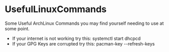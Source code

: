 # UsefulLinuxCommands
Some Useful ArchLinux Commands you may find yourself needing to use at some point.
- If your internet is not working try this:
    systemctl start dhcpcd
- If your GPG Keys are corrupted try this:
    pacman-key --refresh-keys
